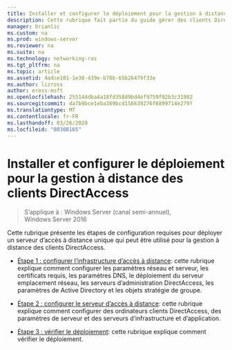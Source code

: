 ```yaml
---
title: Installer et configurer le déploiement pour la gestion à distance des clients DirectAccess
description: Cette rubrique fait partie du guide gérer des clients DirectAccess à distance dans Windows Server 2016.
manager: brianlic
ms.custom: na
ms.prod: windows-server
ms.reviewer: na
ms.suite: na
ms.technology: networking-ras
ms.tgt_pltfrm: na
ms.topic: article
ms.assetid: 4adce101-1e30-439e-b78b-65b26479f33e
ms.author: lizross
author: eross-msft
ms.openlocfilehash: 255144dba4a18fd358d9bd4ef9759f92b3c31902
ms.sourcegitcommit: da7b9bce1eba369bcd156639276f6899714e279f
ms.translationtype: MT
ms.contentlocale: fr-FR
ms.lasthandoff: 03/26/2020
ms.locfileid: "80308165"
---
```

# <a name="install-and-configure-deployment-for-remote-management-of-directaccess-clients"></a>Installer et configurer le déploiement pour la gestion à distance des clients DirectAccess

>S’applique à : Windows Server (canal semi-annuel), Windows Server 2016

Cette rubrique présente les étapes de configuration requises pour déployer un serveur d’accès à distance unique qui peut être utilisé pour la gestion à distance des clients DirectAccess.  
  
-   [Étape 1 : configurer l’infrastructure d’accès à distance](Step-1-Configure-the-Remote-Access-Infrastructure.md): cette rubrique explique comment configurer les paramètres réseau et serveur, les certificats requis, les paramètres DNS, le déploiement du serveur emplacement réseau, les serveurs d’administration DirectAccess, les paramètres de Active Directory et les objets stratégie de groupe.  
  
-   [Étape 2 : configurer le serveur d’accès à distance](Step-2-Configure-the-Remote-Access-Server.md): cette rubrique explique comment configurer des ordinateurs clients DirectAccess, des paramètres de serveur et des serveurs d’infrastructure et d’application.  
  
-   [Étape 3 : vérifier le déploiement](Step-3-Verify-the-Deployment_2.md): cette rubrique explique comment vérifier le déploiement.  
  




